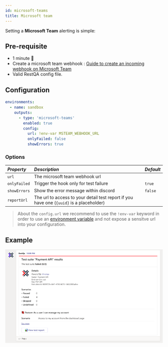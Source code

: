 ```yaml
---
id: microsoft-teams
title: Microsoft team
---
```


Setting a **Microsoft Team** alerting is simple:

## Pre-requisite

 * 1 minute  🚀
 * Create a microsoft team webhook : [Guide to create an incoming webhook on Microsoft Team](https://docs.microsoft.com/en-us/learn/modules/msteams-webhooks-connectors/5-exercise-incoming-webhooks)
 * Valid RestQA config file.

## Configuration 

```yaml
environments:
  - name: sandbox
    outputs:
      - type: 'microsoft-teams'
        enabled: true
        config: 
          url: !env-var MSTEAM_WEBHOOK_URL
          onlyFailed: false
          showErrors: true
```

### Options

| *Property*   | *Description*                                                                                | *Default*          |
|:-------------|:---------------------------------------------------------------------------------------------|:-------------------|
| `url`        | The microsoft team webhook url                                                               |                    |
| `onlyFailed` | Trigger the hook only for test failure                                                       | `true`             |
| `showErrors` | Show the error message within discord                                                        | `false`            |
| `reportUrl`  | The url to access to your detail test report if you have one (`{uuid}` is a placeholder)     |                    |


> About the `config.url` we recommend to use the `!env-var` keyword in order to use an [environment variable](/getting-started/environment-variable) and not expose a sensitve url into your configuration.

## Example

![microsoft team example](../assets/cucumber-export-teams.png)

